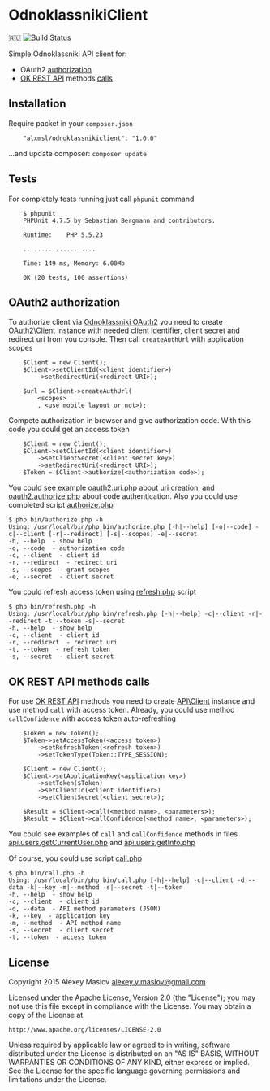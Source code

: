 OdnoklassnikiClient
===================

[🇷🇺](/README.md)
[![Build Status](https://travis-ci.org/alxmsl/OdnoklassnikiClient.png?branch=master)](http://travis-ci.org/alxmsl/OdnoklassnikiClient)

Simple Odnoklassniki API client for:

* OAuth2 [authorization](#oauth2)
* [OK REST API](http://apiok.ru/wiki/display/api/Odnoklassniki+REST+API) methods [calls](#api)

Installation
-------

Require packet in your `composer.json`

```
    "alxmsl/odnoklassnikiclient": "1.0.0"
```

...and update composer: `composer update`

Tests
---

For completely tests running just call `phpunit` command

```
    $ phpunit
    PHPUnit 4.7.5 by Sebastian Bergmann and contributors.
    
    Runtime:	PHP 5.5.23
    
    ....................
    
    Time: 149 ms, Memory: 6.00Mb
    
    OK (20 tests, 100 assertions)
```

## <a name="oauth2"></a> OAuth2 authorization

To authorize client via [Odnoklassniki OAuth2](http://apiok.ru/wiki/display/api/Authorization+OAuth+2.0) you need to 
 create [OAuth2\Client](/source/OAuth2/Client.php) instance with needed client identifier, client secret and redirect 
 uri from you console. Then call `createAuthUrl` with application scopes

```
    $Client = new Client();
    $Client->setClientId(<client identifier>)
        ->setRedirectUri(<redirect URI>);
    
    $url = $Client->createAuthUrl(
        <scopes>
        , <use mobile layout or not>);
```

Compete authorization in browser and give authorization code. With this code you could get an access token

```
    $Client = new Client();
    $Client->setClientId(<client identifier>)
        ->setClientSecret(<client secret key>)
        ->setRedirectUri(<redirect URI>);
    $Token = $Client->authorize(<authorization code>);
```

You could see example [oauth2.uri.php](/examples/oauth2.uri.php) about uri creation, and
 [oauth2.authorize.php](/examples/oauth2.authorize.php) about code authentication. Also you could use completed 
 script [authorize.php](/bin/authorize.php)

```
$ php bin/authorize.php -h
Using: /usr/local/bin/php bin/authorize.php [-h|--help] [-o|--code] -c|--client [-r|--redirect] [-s|--scopes] -e|--secret
-h, --help  - show help
-o, --code  - authorization code
-c, --client  - client id
-r, --redirect  - redirect uri
-s, --scopes  - grant scopes
-e, --secret  - client secret
```

You could refresh access token using [refresh.php](/bin/refresh.php) script

```
$ php bin/refresh.php -h
Using: /usr/local/bin/php bin/refresh.php [-h|--help] -c|--client -r|--redirect -t|--token -s|--secret
-h, --help  - show help
-c, --client  - client id
-r, --redirect  - redirect uri
-t, --token  - refresh token
-s, --secret  - client secret
```

## <a name="api"></a> OK REST API methods calls

For use [OK REST API](http://apiok.ru/wiki/display/api/Odnoklassniki+REST+API) methods you need to create 
 [API\Client](/source/API/Client.php) instance and use method `call` with access token. Already, you could use method
 `callConfidence` with access token auto-refreshing 

```
    $Token = new Token();
    $Token->setAccessToken(<access token>)
        ->setRefreshToken(<refresh token>)
        ->setTokenType(Token::TYPE_SESSION);
    
    $Client = new Client();
    $Client->setApplicationKey(<application key>)
        ->setToken($Token)
        ->setClientId(<client identifier>)
        ->setClientSecret(<client secret>);
    
    $Result = $Client->call(<method name>, <parameters>);
    $Result = $Client->callConfidence(<method name>, <parameters>);
```

You could see examples of `call` and `callConfidence` methods in files 
 [api.users.getCurrentUser.php](/examples/api.users.getCurrentUser.php) and 
 [api.users.getInfo.php](/examples/api.users.getInfo.php)

Of course, you could use script [call.php](/bin/call.php)
 
```
$ php bin/call.php -h
Using: /usr/local/bin/php bin/call.php [-h|--help] -c|--client -d|--data -k|--key -m|--method -s|--secret -t|--token
-h, --help  - show help
-c, --client  - client id
-d, --data  - API method parameters (JSON)
-k, --key  - application key
-m, --method  - API method name
-s, --secret  - client secret
-t, --token  - access token
```

License
-------

Copyright 2015 Alexey Maslov <alexey.y.maslov@gmail.com>

Licensed under the Apache License, Version 2.0 (the "License");
you may not use this file except in compliance with the License.
You may obtain a copy of the License at

    http://www.apache.org/licenses/LICENSE-2.0

Unless required by applicable law or agreed to in writing, software
distributed under the License is distributed on an "AS IS" BASIS,
WITHOUT WARRANTIES OR CONDITIONS OF ANY KIND, either express or implied.
See the License for the specific language governing permissions and
limitations under the License.
